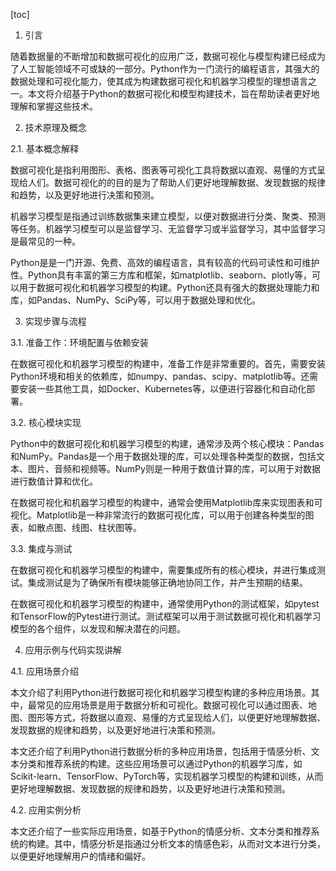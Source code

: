 
[toc]                    
                
                
1. 引言

随着数据量的不断增加和数据可视化的应用广泛，数据可视化与模型构建已经成为了人工智能领域不可或缺的一部分。Python作为一门流行的编程语言，其强大的数据处理和可视化能力，使其成为构建数据可视化和机器学习模型的理想语言之一。本文将介绍基于Python的数据可视化和模型构建技术，旨在帮助读者更好地理解和掌握这些技术。

2. 技术原理及概念

2.1. 基本概念解释

数据可视化是指利用图形、表格、图表等可视化工具将数据以直观、易懂的方式呈现给人们。数据可视化的的目的是为了帮助人们更好地理解数据、发现数据的规律和趋势，以及更好地进行决策和预测。

机器学习模型是指通过训练数据集来建立模型，以便对数据进行分类、聚类、预测等任务。机器学习模型可以是监督学习、无监督学习或半监督学习，其中监督学习是最常见的一种。

Python是是一门开源、免费、高效的编程语言，具有较高的代码可读性和可维护性。Python具有丰富的第三方库和框架，如matplotlib、seaborn、plotly等，可以用于数据可视化和机器学习模型的构建。Python还具有强大的数据处理能力和库，如Pandas、NumPy、SciPy等，可以用于数据处理和优化。

3. 实现步骤与流程

3.1. 准备工作：环境配置与依赖安装

在数据可视化和机器学习模型的构建中，准备工作是非常重要的。首先，需要安装Python环境和相关的依赖库，如numpy、pandas、scipy、matplotlib等。还需要安装一些其他工具，如Docker、Kubernetes等，以便进行容器化和自动化部署。

3.2. 核心模块实现

Python中的数据可视化和机器学习模型的构建，通常涉及两个核心模块：Pandas和NumPy。Pandas是一个用于数据处理的库，可以处理各种类型的数据，包括文本、图片、音频和视频等。NumPy则是一种用于数值计算的库，可以用于对数据进行数值计算和优化。

在数据可视化和机器学习模型的构建中，通常会使用Matplotlib库来实现图表和可视化。Matplotlib是一种非常流行的数据可视化库，可以用于创建各种类型的图表，如散点图、线图、柱状图等。

3.3. 集成与测试

在数据可视化和机器学习模型的构建中，需要集成所有的核心模块，并进行集成测试。集成测试是为了确保所有模块能够正确地协同工作，并产生预期的结果。

在数据可视化和机器学习模型的构建中，通常使用Python的测试框架，如pytest和TensorFlow的Pytest进行测试。测试框架可以用于测试数据可视化和机器学习模型的各个组件，以发现和解决潜在的问题。

4. 应用示例与代码实现讲解

4.1. 应用场景介绍

本文介绍了利用Python进行数据可视化和机器学习模型构建的多种应用场景。其中，最常见的应用场景是用于数据分析和可视化。数据可视化可以通过图表、地图、图形等方式，将数据以直观、易懂的方式呈现给人们，以便更好地理解数据、发现数据的规律和趋势，以及更好地进行决策和预测。

本文还介绍了利用Python进行数据分析的多种应用场景，包括用于情感分析、文本分类和推荐系统的构建。这些应用场景可以通过Python的机器学习库，如Scikit-learn、TensorFlow、PyTorch等，实现机器学习模型的构建和训练，从而更好地理解数据、发现数据的规律和趋势，以及更好地进行决策和预测。

4.2. 应用实例分析

本文还介绍了一些实际应用场景，如基于Python的情感分析、文本分类和推荐系统的构建。其中，情感分析是指通过分析文本的情感色彩，从而对文本进行分类，以便更好地理解用户的情绪和偏好。


